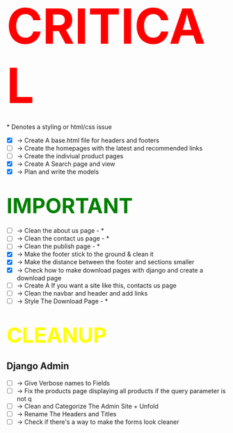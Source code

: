 # <span style="color: red; font-size: 7rem">CRITICAL</span>

\* Denotes a styling or html/css issue

-   [x] -> Create A base.html file for headers and footers
-   [ ] -> Create the homepages with the latest and recommended links
-   [ ] -> Create the indiviual product pages
-   [x] -> Create A Search page and view
-   [x] -> Plan and write the models

# <span style="color: green; font-size: 3rem">IMPORTANT</span>

-   [ ] -> Clean the about us page - \*
-   [ ] -> Clean the contact us page - \*
-   [ ] -> Clean the publish page - \*
-   [x] -> Make the footer stick to the ground & clean it
-   [x] -> Make the distance between the footer and sections smaller
-   [x] -> Check how to make download pages with django and create a download page
-   [ ] -> Create A If you want a site like this, contacts us page
-   [ ] -> Clean the navbar and header and add links
-   [ ] -> Style The Download Page - \*

# <span style="color: yellow; font-size: 3rem">CLEANUP</span>

## Django Admin

-   [ ] -> Give Verbose names to Fields
-   [ ] -> Fix the products page displaying all products if the query parameter is not q
-   [ ] -> Clean and Categorize The Admin Site + Unfold
-   [ ] -> Rename The Headers and Titles
-   [ ] -> Check if there's a way to make the forms look cleaner
